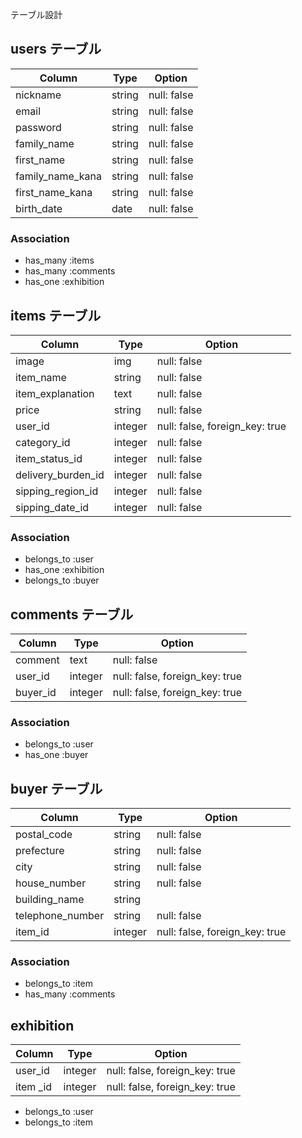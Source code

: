 テーブル設計

## users テーブル

| Column            | Type    | Option      |
| ------------------|---------|-------------|
| nickname          | string  | null: false |
| email             | string  | null: false |
| password          | string  | null: false |
| family_name       | string  | null: false |
| first_name        | string  | null: false |
| family_name_kana  | string  | null: false |
| first_name_kana   | string  | null: false |
| birth_date        | date    | null: false |

### Association

- has_many :items
- has_many :comments
- has_one :exhibition

## items テーブル

| Column               | Type     | Option                         |
| ---------------------|----------|--------------------------------|
| image                | img      | null: false                    |
| item_name            | string   | null: false                    |
| item_explanation     | text     | null: false                    |
| price                | string   | null: false                    |
| user_id              | integer  | null: false, foreign_key: true |
| category_id          | integer  | null: false                    |
| item_status_id       | integer  | null: false                    |
| delivery_burden_id   | integer  | null: false                    |
| sipping_region_id    | integer  | null: false                    |
| sipping_date_id      | integer  | null: false                    |

### Association

- belongs_to :user
- has_one :exhibition
- belongs_to :buyer

## comments テーブル

| Column            | Type     | Option                         |
| ------------------|----------|--------------------------------|
| comment           | text     | null: false                    |
| user_id           | integer  | null: false, foreign_key: true |
| buyer_id          | integer  | null: false, foreign_key: true |

### Association

- belongs_to :user
- has_one :buyer

## buyer テーブル

| Column            | Type     | Option                         |
| ------------------|----------|--------------------------------|
| postal_code       | string   | null: false                    |
| prefecture        | string   | null: false                    |
| city              | string   | null: false                    |
| house_number      | string   | null: false                    |
| building_name     | string   |                                |
| telephone_number  | string   | null: false                    |
| item_id           | integer  | null: false, foreign_key: true |

### Association

- belongs_to :item
- has_many :comments

## exhibition

| Column            | Type     | Option                         |
| ------------------|----------|--------------------------------|
| user_id           | integer  | null: false, foreign_key: true |
| item _id          | integer  | null: false, foreign_key: true |

- belongs_to :user
- belongs_to :item
